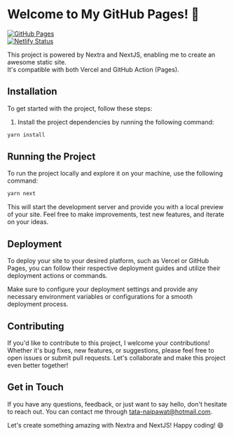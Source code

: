# Welcome to My GitHub Pages! 🚀

[![GitHub Pages](https://img.shields.io/badge/GitHub-Pages-brightgreen)](https://boraxpr.github.io/) \
[![Netlify Status](https://api.netlify.com/api/v1/badges/5da52f6f-9afc-44a4-bba2-db83dac08cf2/deploy-status)](https://app.netlify.com/sites/singular-sprite-843b9f/deploys) 

This project is powered by Nextra and NextJS, enabling me to create an awesome static site. \
It's compatible with both Vercel and GitHub Action (Pages).

## Installation

To get started with the project, follow these steps:

1. Install the project dependencies by running the following command:

```bash
yarn install
```

## Running the Project

To run the project locally and explore it on your machine, use the following command:

```bash
yarn next
```

This will start the development server and provide you with a local preview of your site. Feel free to make improvements, test new features, and iterate on your ideas.

## Deployment

To deploy your site to your desired platform, such as Vercel or GitHub Pages, you can follow their respective deployment guides and utilize their deployment actions or commands.

Make sure to configure your deployment settings and provide any necessary environment variables or configurations for a smooth deployment process.

## Contributing

If you'd like to contribute to this project, I welcome your contributions! Whether it's bug fixes, new features, or suggestions, please feel free to open issues or submit pull requests. Let's collaborate and make this project even better together!

## Get in Touch

If you have any questions, feedback, or just want to say hello, don't hesitate to reach out. You can contact me through [tata-naipawat@hotmail.com](tata-naipawat@hotmail.com).

Let's create something amazing with Nextra and NextJS! Happy coding! 😄
